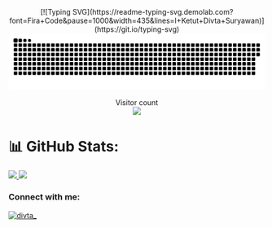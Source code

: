 <div align="center">
[![Typing SVG](https://readme-typing-svg.demolab.com?font=Fira+Code&pause=1000&width=435&lines=I+Ketut+Divta+Suryawan)](https://git.io/typing-svg)
</div>
<a href=#><img src="contributions.svg"></a>
  </p>
<p align="center"> 
  Visitor count<br>
  <img src="https://profile-counter.glitch.me/divta-suryawan/count.svg" />
</p>

# 📊 GitHub Stats:

<p align="left">
<a href="https://github.com/divta-suryawan">
  <img height="180em" src="https://github-readme-stats-eight-theta.vercel.app/api?username=divta-suryawan&show_icons=true&theme=tokyonight&include_all_commits=true&count_private=true"/>
  <img height="180em" src="https://github-readme-stats-eight-theta.vercel.app/api/top-langs/?username=divta-suryawan&layout=compact&langs_count=8&theme=tokyonight"/>
</a>
</p>

<h3 align="left">Connect with me:</h3>
<p align="left">
<a href="https://instagram.com/divta_" target="blank"><img align="center" src="https://raw.githubusercontent.com/rahuldkjain/github-profile-readme-generator/master/src/images/icons/Social/instagram.svg" alt="divta_" height="30" width="40" /></a>
</p>
